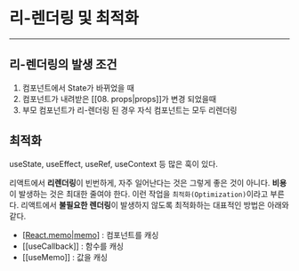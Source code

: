 # 리-렌더링 및 최적화
----

## 리-렌더링의 발생 조건

1. 컴포넌트에서 State가 바뀌었을 때
2. 컴포넌트가 내려받은 [[08. props|props]]가 변경 되었을때
3. 부모 컴포넌트가 리-렌더링 된 경우 자식 컴포넌트는 모두 리렌더링

## 최적화
useState, useEffect, useRef, useContext 등 많은 훅이 있다.

리액트에서 **리렌더링**이 빈번하게, 자주 일어난다는 것은 그렇게 좋은 것이 아니다. **비용**이 발생하는 것은 최대한 줄여야 한다. 이런 작업을 `최적화(Optimization)`이라고 부른다. 리액트에서 **불필요한 렌더링**이 발생하지 않도록 최적화하는 대표적인 방법은 아래와 같다.

-   [[React.memo|memo]](React.memo) : 컴포넌트를 캐싱
-   [[useCallback]] : 함수를 캐싱
-   [[useMemo]] : 값을 캐싱